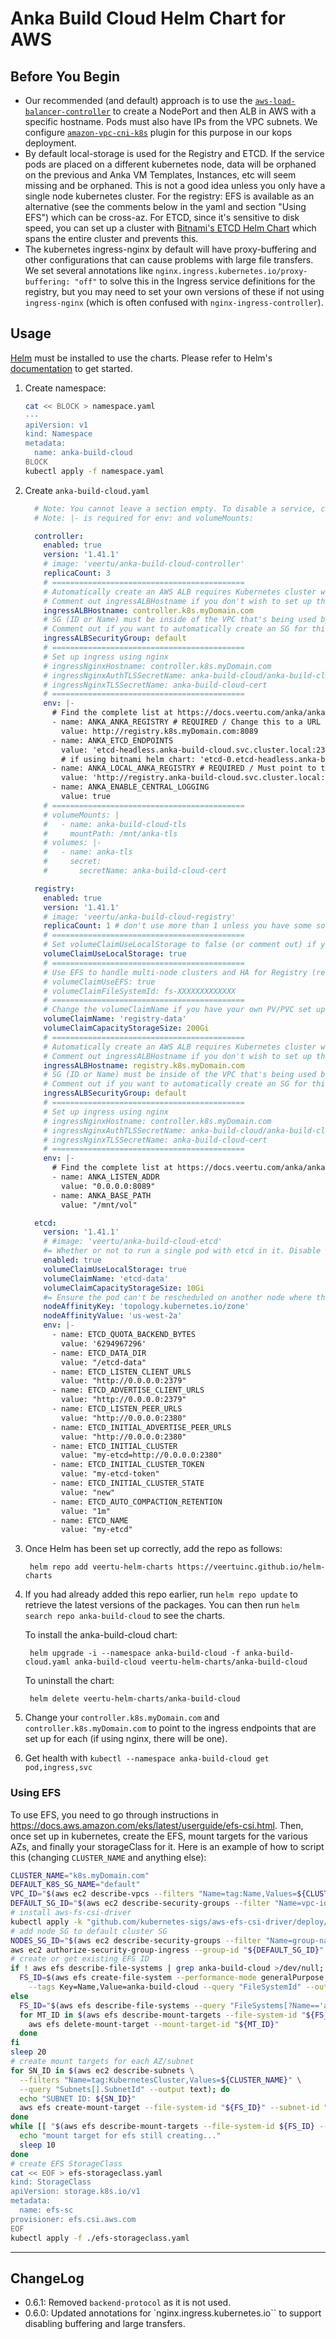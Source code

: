 # Anka Build Cloud Helm Chart for AWS

## Before You Begin

- Our recommended (and default) approach is to use the [`aws-load-balancer-controller`](https://kubernetes-sigs.github.io/aws-load-balancer-controller/v2.4/deploy/installation/) to create a NodePort and then ALB in AWS with a specific hostname. Pods must also have IPs from the VPC subnets. We configure [`amazon-vpc-cni-k8s`](https://github.com/aws/amazon-vpc-cni-k8s) plugin for this purpose in our kops deployment.
- By default local-storage is used for the Registry and ETCD. If the service pods are placed on a different kubernetes node, data will be orphaned on the previous and Anka VM Templates, Instances, etc will seem missing and be orphaned. This is not a good idea unless you only have a single node kubernetes cluster. For the registry: EFS is available as an alternative (see the comments below in the yaml and section "Using EFS") which can be cross-az. For ETCD, since it's sensitive to disk speed, you can set up a cluster with [Bitnami's ETCD Helm Chart](https://bitnami.com/stack/etcd/helm) which spans the entire cluster and prevents this.
- The kubernetes ingress-nginx by default will have proxy-buffering and other configurations that can cause problems with large file transfers. We set several annotations like `nginx.ingress.kubernetes.io/proxy-buffering: "off"` to solve this in the Ingress service definitions for the registry, but you may need to set your own versions of these if not using `ingress-nginx` (which is often confused with `nginx-ingress-controller`).

## Usage

[Helm](https://helm.sh) must be installed to use the charts. Please refer to Helm's [documentation](https://helm.sh/docs) to get started.

1. Create namespace:

    ```bash
    cat << BLOCK > namespace.yaml
    ---
    apiVersion: v1
    kind: Namespace
    metadata:
      name: anka-build-cloud
    BLOCK
    kubectl apply -f namespace.yaml
    ```

1. Create `anka-build-cloud.yaml`

    ```yaml
      # Note: You cannot leave a section empty. To disable a service, comment out everything but the service name line and "enabled" which is set to false
      # Note: |- is required for env: and volumeMounts:

      controller:
        enabled: true
        version: '1.41.1'
        # image: 'veertu/anka-build-cloud-controller'
        replicaCount: 3
        # ===========================================
        # Automatically create an AWS ALB requires Kubernetes cluster with AWS Load Balancer Controller: https://kubernetes-sigs.github.io/aws-load-balancer-controller/v2.4/
        # Comment out ingressALBHostname if you don't wish to set up the AWS ALB (you will need to deploy your own services)
        ingressALBHostname: controller.k8s.myDomain.com
        # SG (ID or Name) must be inside of the VPC that's being used by the cluster
        # Comment out if you want to automatically create an SG for this ALB
        ingressALBSecurityGroup: default
        # ===========================================
        # Set up ingress using nginx
        # ingressNginxHostname: controller.k8s.myDomain.com
        # ingressNginxAuthTLSSecretName: anka-build-cloud/anka-build-cloud-ca-secret
        # ingressNginxTLSSecretName: anka-build-cloud-cert
        # ===========================================
        env: |-
          # Find the complete list at https://docs.veertu.com/anka/anka-build-cloud/configuration-reference/#configuration-envs
          - name: ANKA_ANKA_REGISTRY # REQUIRED / Change this to a URL your nodes have access to
            value: http://registry.k8s.myDomain.com:8089
          - name: ANKA_ETCD_ENDPOINTS
            value: 'etcd-headless.anka-build-cloud.svc.cluster.local:2379'
            # if using bitnami helm chart: 'etcd-0.etcd-headless.anka-build-cloud.svc.cluster.local:2379,etcd-1.etcd-headless.anka-build-cloud.svc.cluster.local:2379,etcd-2.etcd-headless.anka-build-cloud.svc.cluster.local:2379'
          - name: ANKA_LOCAL_ANKA_REGISTRY # REQUIRED / Must point to the 8089 port
            value: 'http://registry.anka-build-cloud.svc.cluster.local:8089'
          - name: ANKA_ENABLE_CENTRAL_LOGGING
            value: true
        # ===========================================
        # volumeMounts: |
        #   - name: anka-build-cloud-tls
        #     mountPath: /mnt/anka-tls
        # volumes: |-
        #   - name: anka-tls
        #     secret:
        #       secretName: anka-build-cloud-cert

      registry:
        enabled: true
        version: '1.41.1'
        # image: 'veertu/anka-build-cloud-registry'
        replicaCount: 1 # don't use more than 1 unless you have some sort of network storage that the entire cluster can access, no matter where the registry pods are.
        # ===========================================
        # Set volumeClaimUseLocalStorage to false (or comment out) if you already have a volume available (you'll need your own pvc for it too)
        volumeClaimUseLocalStorage: true
        # ===========================================
        # Use EFS to handle multi-node clusters and HA for Registry (requires that https://docs.aws.amazon.com/eks/latest/userguide/efs-csi.html is setup)
        # volumeClaimUseEFS: true
        # volumeClaimFileSystemId: fs-XXXXXXXXXXXXX
        # ===========================================
        # Change the volumeClaimName if you have your own PV/PVC set up for the registry with a different name (defaults to registry-data)
        volumeClaimName: 'registry-data'
        volumeClaimCapacityStorageSize: 200Gi
        # ===========================================
        # Automatically create an AWS ALB requires Kubernetes cluster with AWS Load Balancer Controller: https://kubernetes-sigs.github.io/aws-load-balancer-controller/v2.4/
        # Comment out ingressALBHostname if you don't wish to set up the AWS ALB (you will need to deploy your own services)
        ingressALBHostname: registry.k8s.myDomain.com
        # SG (ID or Name) must be inside of the VPC that's being used by the cluster
        # Comment out if you want to automatically create an SG for this ALB
        ingressALBSecurityGroup: default
        # ===========================================
        # Set up ingress using nginx
        # ingressNginxHostname: controller.k8s.myDomain.com
        # ingressNginxAuthTLSSecretName: anka-build-cloud/anka-build-cloud-ca-secret
        # ingressNginxTLSSecretName: anka-build-cloud-cert
        # ===========================================
        env: |-
          # Find the complete list at https://docs.veertu.com/anka/anka-build-cloud/configuration-reference/#configuration-envs
          - name: ANKA_LISTEN_ADDR
            value: "0.0.0.0:8089"
          - name: ANKA_BASE_PATH
            value: "/mnt/vol"

      etcd:
        version: '1.41.1'
        # #image: 'veertu/anka-build-cloud-etcd'
        #= Whether or not to run a single pod with etcd in it. Disable this if you are running an etcd cluster already.
        enabled: true
        volumeClaimUseLocalStorage: true
        volumeClaimName: 'etcd-data'
        volumeClaimCapacityStorageSize: 10Gi
        #= Ensure the pod can't be rescheduled on another node where the local storage doesn't exist (which will cause loss of VMs, groups, and auth keys in the Controller)
        nodeAffinityKey: 'topology.kubernetes.io/zone'
        nodeAffinityValue: 'us-west-2a'
        env: |-
          - name: ETCD_QUOTA_BACKEND_BYTES
            value: '6294967296'
          - name: ETCD_DATA_DIR
            value: "/etcd-data"
          - name: ETCD_LISTEN_CLIENT_URLS
            value: "http://0.0.0.0:2379"
          - name: ETCD_ADVERTISE_CLIENT_URLS
            value: "http://0.0.0.0:2379"
          - name: ETCD_LISTEN_PEER_URLS
            value: "http://0.0.0.0:2380"
          - name: ETCD_INITIAL_ADVERTISE_PEER_URLS
            value: "http://0.0.0.0:2380"
          - name: ETCD_INITIAL_CLUSTER
            value: "my-etcd=http://0.0.0.0:2380"
          - name: ETCD_INITIAL_CLUSTER_TOKEN
            value: "my-etcd-token"
          - name: ETCD_INITIAL_CLUSTER_STATE
            value: "new"
          - name: ETCD_AUTO_COMPACTION_RETENTION
            value: "1m"
          - name: ETCD_NAME
            value: "my-etcd"
    ```

2. Once Helm has been set up correctly, add the repo as follows:

        helm repo add veertu-helm-charts https://veertuinc.github.io/helm-charts

3. If you had already added this repo earlier, run `helm repo update` to retrieve the latest versions of the packages. You can then run `helm search repo anka-build-cloud` to see the charts.

    To install the anka-build-cloud chart:

        helm upgrade -i --namespace anka-build-cloud -f anka-build-cloud.yaml anka-build-cloud veertu-helm-charts/anka-build-cloud

    To uninstall the chart:

        helm delete veertu-helm-charts/anka-build-cloud

4. Change your `controller.k8s.myDomain.com` and `controller.k8s.myDomain.com` to point to the ingress endpoints that are set up for each (if using nginx, there will be one).

5. Get health with `kubectl --namespace anka-build-cloud get pod,ingress,svc`

### Using EFS

To use EFS, you need to go through instructions in https://docs.aws.amazon.com/eks/latest/userguide/efs-csi.html. Then, once set up in kubernetes, create the EFS, mount targets for the various AZs, and finally your storageClass for it. Here is an example of how to script this (changing `CLUSTER_NAME` and anything else):

```bash
CLUSTER_NAME="k8s.myDomain.com"
DEFAULT_K8S_SG_NAME="default"
VPC_ID="$(aws ec2 describe-vpcs --filters "Name=tag:Name,Values=${CLUSTER_NAME}" | grep VpcId | grep -Eo '[^:]*$' | sed 's/"//g' | sed 's/,//g' | xargs)"
DEFAULT_SG_ID="$(aws ec2 describe-security-groups --filter "Name=vpc-id,Values=${VPC_ID}" "Name=group-name,Values=${DEFAULT_K8S_SG_NAME}" | grep GroupId | tail -1 | grep -Eo '[^:]*$' | sed 's/"//g' | sed 's/,//g' | xargs)"
# install aws-fs-csi-driver
kubectl apply -k "github.com/kubernetes-sigs/aws-efs-csi-driver/deploy/kubernetes/overlays/stable/?ref=release-1.3"
# add node SG to default cluster SG
NODES_SG_ID="$(aws ec2 describe-security-groups --filter "Name=group-name,Values=nodes.${CLUSTER_NAME}" --query "SecurityGroups[0].GroupId" --output text)"
aws ec2 authorize-security-group-ingress --group-id "${DEFAULT_SG_ID}" --protocol tcp --port 2049 --source-group "${NODES_SG_ID}"
# create or get existing EFS ID
if ! aws efs describe-file-systems | grep anka-build-cloud >/dev/null; then
  FS_ID=$(aws efs create-file-system --performance-mode generalPurpose --throughput-mode bursting \
    --tags Key=Name,Value=anka-build-cloud --query "FileSystemId" --output text)
else
  FS_ID="$(aws efs describe-file-systems --query "FileSystems[?Name=='anka-build-cloud'].FileSystemId" --output text)"
  for MT_ID in $(aws efs describe-mount-targets --file-system-id "${FS_ID}" --query "MountTargets[].MountTargetId" --output text); do
    aws efs delete-mount-target --mount-target-id "${MT_ID}"
  done
fi
sleep 20
# create mount targets for each AZ/subnet
for SN_ID in $(aws ec2 describe-subnets \
  --filters "Name=tag:KubernetesCluster,Values=${CLUSTER_NAME}" \
  --query "Subnets[].SubnetId" --output text); do 
  echo "SUBNET ID: ${SN_ID}"
  aws efs create-mount-target --file-system-id "${FS_ID}" --subnet-id "${SN_ID}" --security-groups "${DEFAULT_SG_ID}"
done
while [[ "$(aws efs describe-mount-targets --file-system-id ${FS_ID} --query "MountTargets[0].LifeCycleState" --output text)" == 'creating' ]]; do
  echo "mount target for efs still creating..."
  sleep 10
done
# create EFS StorageClass
cat << EOF > efs-storageclass.yaml
kind: StorageClass
apiVersion: storage.k8s.io/v1
metadata:
  name: efs-sc
provisioner: efs.csi.aws.com
EOF
kubectl apply -f ./efs-storageclass.yaml
```

---

## ChangeLog

- 0.6.1: Removed `backend-protocol` as it is not used.
- 0.6.0: Updated annotations for `nginx.ingress.kubernetes.io`` to support disabling buffering and large transfers.
